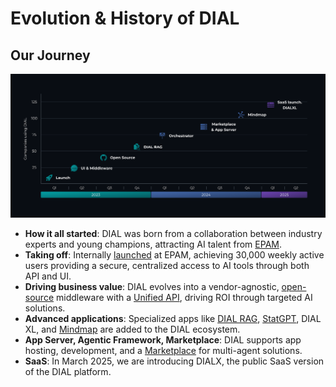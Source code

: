 # Evolution & History of DIAL

## Our Journey

![](img/timeline.svg)

- **How it all started**: DIAL was born from a collaboration between industry experts and young champions, attracting AI talent from [EPAM](https://www.epam.com/).  
- **Taking off**: Internally [launched](https://www.epam.com/about/newsroom/press-releases/2023/epam-launches-dial-a-unified-generative-ai-orchestration-platform) at EPAM, achieving 30,000 weekly active users providing a secure, centralized access to AI tools through both API and UI.  
- **Driving business value**: DIAL evolves into a vendor-agnostic, [open-source](https://dialx.ai/open-source) middleware with a [Unified API](https://dialx.ai/dial_api), driving ROI through targeted AI solutions.  
- **Advanced applications**: Specialized apps like [DIAL RAG](/docs/video%20demos/2.Applications/1.dial-rag.md), [StatGPT](/docs/video%20demos/2.Applications/6.dial-statgpt.md), DIAL XL, and [Mindmap](/docs/video%20demos/2.Applications/mindmap-studio.md) are added to the DIAL ecosystem.  
- **App Server, Agentic Framework, Marketplace**: DIAL supports app hosting, development, and a [Marketplace](/docs/platform/4.chat/1.marketplace.md) for multi-agent solutions.  
- **SaaS**: In March 2025, we are introducing DIALX, the public SaaS version of the DIAL platform.